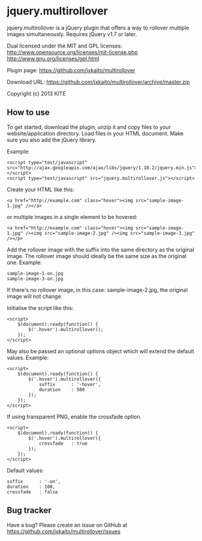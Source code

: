 jquery.multirollover
====================

jquery.multirollover is a jQuery plugin that offers a way to rollover multiple images simultaneously.
Requires jQuery v1.7 or later.

Dual licensed under the MIT and GPL licenses: 
http://www.opensource.org/licenses/mit-license.php
http://www.gnu.org/licenses/gpl.html

Plugin page:
https://github.com/ixkaito/multirollover

Download URL:
https://github.com/ixkaito/multirollover/archive/master.zip

Copyright (c) 2013 KITE


How to use
----------

To get started, download the plugin, unzip it and copy files to your website/application directory.
Load files in your HTML document. Make sure you also add the jQuery library.

Example:

	<script type="test/javascript" src="http://ajax.googleapis.com/ajax/libs/jquery/1.10.2/jquery.min.js"></script>
	<script type="text/javascript" src="jquery.multirollover.js"></script>

Create your HTML like this:

	<a href="http://example.com" class="hover"><img src="sample-image-1.jpg" /></a>

or multiple images in a single element to be hovered:

	<a href="http://example.com" class="hover"><img src="sample-image-1.jpg" /><img src="sample-image-2.jpg" /><img src="sample-image-3.jpg" /></p>

Add the rollover image with the suffix into the same directory as the original image.
The rollover image should ideally be the same size as the original one.
Example:

	sample-image-1-on.jpg
	sample-image-3-on.jpg

If there's no rollover image, in this case: sample-image-2.jpg, the original image will not change.

Initialise the script like this:

	<script>
		$(document).ready(function() {
			$('.hover').multirollover();
		});
	</script>

May also be passed an optional options object which will extend the default values. Example:

	<script>
		$(document).ready(function() {
			$('.hover').multirollover({
				suffix		: '-hover',
				duration	: 500
			});
		});
	</script>

If using transparent PNG, enable the crossfade option.

	<script>
		$(document).ready(function() {
			$('.hover').multirollover({
				crossfade	: true
			});
		});
	</script>

Default values:

	suffix		: '-on',
	duration	: 100,
	crossfade	: false


Bug tracker
-----------

Have a bug? Please create an issue on GitHub at https://github.com/ixkaito/multirollover/issues